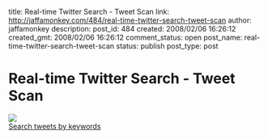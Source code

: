 title: Real-time Twitter Search - Tweet Scan
link: http://jaffamonkey.com/484/real-time-twitter-search-tweet-scan
author: jaffamonkey
description: 
post_id: 484
created: 2008/02/06 16:26:12
created_gmt: 2008/02/06 16:26:12
comment_status: open
post_name: real-time-twitter-search-tweet-scan
status: publish
post_type: post

# Real-time Twitter Search - Tweet Scan

![](http://tweetscan.com/images/tweetscan.gif)  
[Search tweets by keywords](http://tweetscan.com/)